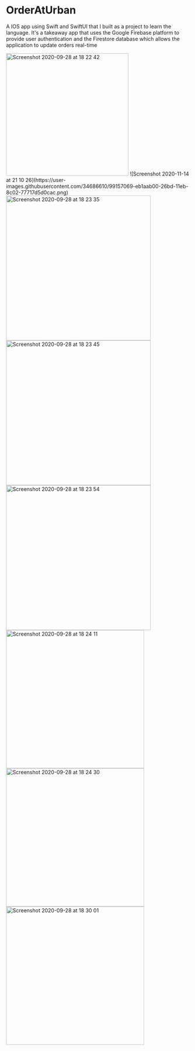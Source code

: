 # OrderAtUrban
A IOS app using Swift and SwiftUI that I built as a project to learn the language. It's a takeaway app that uses the Google Firebase platform to provide user authentication and the Firestore database which allows the application to update orders real-time

<img width="335" alt="Screenshot 2020-09-28 at 18 22 42" src="https://user-images.githubusercontent.com/34686610/94465911-87ddc380-01b8-11eb-84ed-6ee89b24288c.png">
![Screenshot 2020-11-14 at 21 10 26](https://user-images.githubusercontent.com/34686610/99157069-eb1aab00-26bd-11eb-8c02-77717d5d0cac.png)
<img width="396" alt="Screenshot 2020-09-28 at 18 23 35" src="https://user-images.githubusercontent.com/34686610/94465920-8b714a80-01b8-11eb-8b57-b8a82a8661ad.png">
<img width="396" alt="Screenshot 2020-09-28 at 18 23 45" src="https://user-images.githubusercontent.com/34686610/94465925-8c09e100-01b8-11eb-9f80-eae351d77cb2.png">
<img width="396" alt="Screenshot 2020-09-28 at 18 23 54" src="https://user-images.githubusercontent.com/34686610/94465929-8d3b0e00-01b8-11eb-8f47-a2bc297a069b.png">
<img width="378" alt="Screenshot 2020-09-28 at 18 24 11" src="https://user-images.githubusercontent.com/34686610/94465931-8d3b0e00-01b8-11eb-9404-9e64d2d2205d.png">
<img width="378" alt="Screenshot 2020-09-28 at 18 24 30" src="https://user-images.githubusercontent.com/34686610/94465933-8dd3a480-01b8-11eb-8e8f-4566a4c6ddc7.png">

<img width="378" alt="Screenshot 2020-09-28 at 18 30 01" src="https://user-images.githubusercontent.com/34686610/94466048-b8256200-01b8-11eb-8124-a2540543902a.png">
